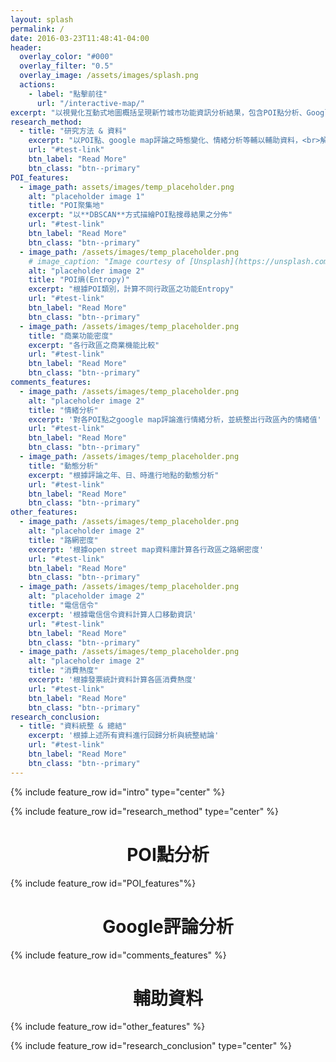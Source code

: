 ```yaml
---
layout: splash
permalink: /
date: 2016-03-23T11:48:41-04:00
header:
  overlay_color: "#000"
  overlay_filter: "0.5"
  overlay_image: /assets/images/splash.png
  actions:
    - label: "點擊前往"
      url: "/interactive-map/"
excerpt: "以視覺化互動式地圖概括呈現新竹城市功能資訊分析結果，包含POI點分析、Google評論情緒與動態分析、輔助資料等"
research_method:
  - title: "研究方法 & 資料"
    excerpt: "以POI點、google map評論之時態變化、情緒分析等輔以輔助資料，<br>解析新竹各行政區之城市功能<br>請點入觀看研究方法細節與使用資料"
    url: "#test-link"
    btn_label: "Read More"
    btn_class: "btn--primary"
POI_features:
  - image_path: assets/images/temp_placeholder.png
    alt: "placeholder image 1"
    title: "POI聚集地"
    excerpt: "以**DBSCAN**方式描繪POI點搜尋結果之分佈"
    url: "#test-link"
    btn_label: "Read More"
    btn_class: "btn--primary"
  - image_path: /assets/images/temp_placeholder.png
    # image_caption: "Image courtesy of [Unsplash](https://unsplash.com/)"
    alt: "placeholder image 2"
    title: "POI熵(Entropy)"
    excerpt: "根據POI類別，計算不同行政區之功能Entropy"
    url: "#test-link"
    btn_label: "Read More"
    btn_class: "btn--primary"
  - image_path: /assets/images/temp_placeholder.png
    title: "商業功能密度"
    excerpt: "各行政區之商業機能比較"
    url: "#test-link"
    btn_label: "Read More"
    btn_class: "btn--primary"
comments_features:
  - image_path: /assets/images/temp_placeholder.png
    alt: "placeholder image 2"
    title: "情緒分析"
    excerpt: '對各POI點之google map評論進行情緒分析，並統整出行政區內的情緒值'
    url: "#test-link"
    btn_label: "Read More"
    btn_class: "btn--primary"
  - image_path: /assets/images/temp_placeholder.png
    title: "動態分析"
    excerpt: "根據評論之年、日、時進行地點的動態分析"
    url: "#test-link"
    btn_label: "Read More"
    btn_class: "btn--primary"
other_features:
  - image_path: /assets/images/temp_placeholder.png
    alt: "placeholder image 2"
    title: "路網密度"
    excerpt: '根據open street map資料庫計算各行政區之路網密度'
    url: "#test-link"
    btn_label: "Read More"
    btn_class: "btn--primary"
  - image_path: /assets/images/temp_placeholder.png
    alt: "placeholder image 2"
    title: "電信信令"
    excerpt: '根據電信信令資料計算人口移動資訊'
    url: "#test-link"
    btn_label: "Read More"
    btn_class: "btn--primary"
  - image_path: /assets/images/temp_placeholder.png
    alt: "placeholder image 2"
    title: "消費熱度"
    excerpt: '根據發票統計資料計算各區消費熱度'
    url: "#test-link"
    btn_label: "Read More"
    btn_class: "btn--primary"
research_conclusion:
  - title: "資料統整 & 總結"
    excerpt: '根據上述所有資料進行回歸分析與統整結論'
    url: "#test-link"
    btn_label: "Read More"
    btn_class: "btn--primary"
---
```


{% include feature_row id="intro" type="center" %}

{% include feature_row id="research_method" type="center" %}

<div style="text-align:center;"><h1>POI點分析</h1></div>
{% include feature_row id="POI_features"%}

<div style="text-align:center;"><h1>Google評論分析</h1></div>
{% include feature_row id="comments_features" %}

<div style="text-align:center;"><h1>輔助資料</h1></div>
{% include feature_row id="other_features" %}

{% include feature_row id="research_conclusion" type="center" %}
